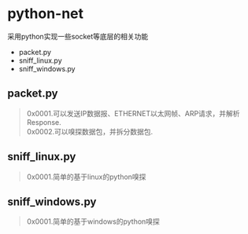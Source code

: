 # python-net
采用python实现一些socket等底层的相关功能
* packet.py
* sniff_linux.py
* sniff_windows.py

## packet.py
>0x0001.可以发送IP数据报、ETHERNET以太网帧、ARP请求，并解析Response. <br>
>0x0002.可以嗅探数据包，并拆分数据包.

## sniff_linux.py
>0x0001.简单的基于linux的python嗅探

## sniff_windows.py
>0x0001.简单的基于windows的python嗅探
